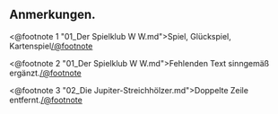 <h2>Anmerkungen.</h2>

<@footnote 1 "01_Der Spielklub W W.md">Spiel, Glückspiel, Kartenspiel</@footnote>

<@footnote 2 "01_Der Spielklub W W.md">Fehlenden Text sinngemäß ergänzt.</@footnote>

<@footnote 3 "02_Die Jupiter-Streichhölzer.md">Doppelte Zeile entfernt.</@footnote>

